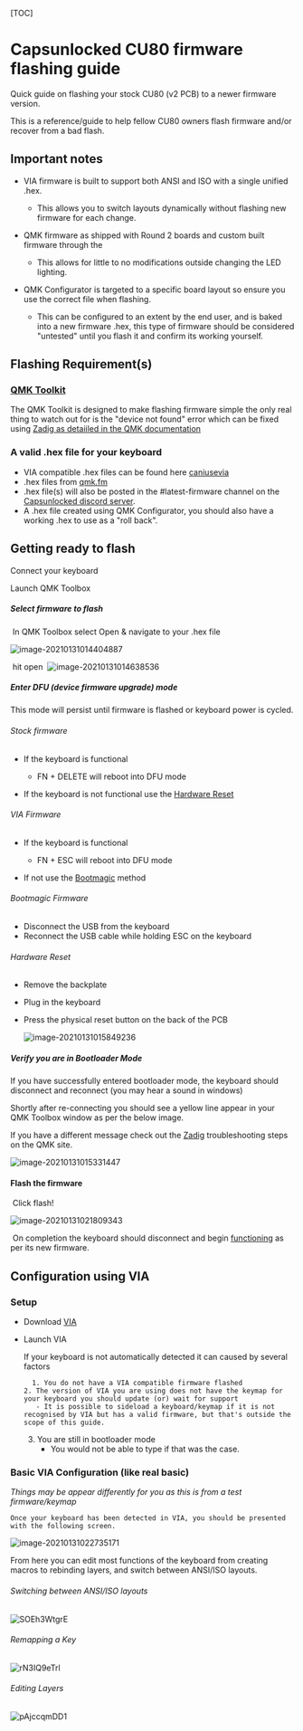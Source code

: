 [TOC]



# Capsunlocked CU80 firmware flashing guide

Quick guide on flashing your stock CU80 (v2 PCB) to a newer firmware version.

This is a reference/guide to help fellow CU80 owners flash firmware and/or recover from a bad flash.

## Important notes

- VIA firmware is built to support both ANSI and ISO with a single unified .hex.
  - This allows you to switch layouts dynamically without flashing new firmware for each change.

- QMK firmware as shipped with Round 2 boards and custom built firmware through the 
  - This allows for little to no modifications outside changing the LED lighting.

- QMK Configurator is targeted to a specific board layout so ensure you use the correct file when flashing.
  - This can be configured to an extent by the end user, and is baked into a new firmware .hex, this type of firmware should be considered "untested" until you flash it and confirm its working yourself.



## Flashing Requirement(s)


### [QMK Toolkit](https://github.com/qmk/qmk_toolbox/releases/latest)
The QMK Toolkit is designed to make flashing firmware simple the only real thing to watch out for is the "device not found" error which can be fixed using [Zadig as detaiiled in the QMK documentation](https://docs.qmk.fm/#/driver_installation_zadig)


### A valid .hex file for your keyboard

- VIA compatible .hex files can be found here [caniusevia](https://caniusevia.com/docs/download_firmware/)
- .hex files from [qmk.fm](https://qmk.fm)
 - .hex file(s) will also be posted in the #latest-firmware channel on the [Capsunlocked discord server](https://discord.com/invite/c6Eytwc).
 - A .hex file created using QMK Configurator, you should also have a working .hex to use as a "roll back".



## Getting ready to flash

Connect your keyboard

Launch QMK Toolbox

##### Select firmware to flash

​	In QMK Toolbox select Open & navigate to your .hex file

![image-20210131014404887](img\qmk-open.png)

​	hit open
​					![image-20210131014638536](img\qmk-firmware.png)



##### Enter DFU (device firmware upgrade) mode

This mode will persist until firmware is flashed or keyboard power is cycled.

###### Stock firmware

 - If the keyboard is functional 
   
    - FN + DELETE will reboot into DFU mode
    
- If the keyboard is not functional use the [Hardware Reset](#hardware-reset)

    

###### VIA Firmware

- If the keyboard is functional

  - FN + ESC will reboot into DFU mode

- If not use the [Bootmagic](#bootmagic-firmware) method

  

###### Bootmagic Firmware

- Disconnect the USB from the keyboard
- Reconnect the USB cable while holding ESC on the keyboard
  


###### Hardware Reset

 - Remove the backplate

 - Plug in the keyboard

 - Press the physical reset button on the back of the PCB

   ![image-20210131015849236](img\reset-hard.png)



##### Verify you are in Bootloader Mode

If you have successfully entered bootloader mode, the keyboard should disconnect and reconnect (you may hear a sound in windows) 

Shortly after re-connecting you should see a yellow line appear in your QMK Toolbox window as per the below image.

If you have a different message check out the [Zadig](https://docs.qmk.fm/#/driver_installation_zadig) troubleshooting steps on the QMK site.

![image-20210131015331447](img\dfu-mode.png)

#### Flash the firmware

​	Click flash!

![image-20210131021809343](img\flash-success.png)

​	On completion the keyboard should disconnect and begin <u>functioning</u> as per its new firmware.




## Configuration using VIA

### Setup
- Download [VIA](https://github.com/the-via/releases/releases/latest)

- Launch VIA

   

   If your keyboard is not automatically detected it can caused by several factors

       	1. You do not have a VIA compatible firmware flashed
      2. The version of VIA you are using does not have the keymap for your keyboard you should update (or) wait for support
         - It is possible to sideload a keyboard/keymap if it is not recognised by VIA but has a valid firmware, but that's outside the scope of this guide.

   3. You are still in bootloader mode 
      - You would not be able to type if that was the case.

### Basic VIA Configuration (like real basic)

*Things may be appear differently for you as this is from a test firmware/keymap*

	Once your keyboard has been detected in VIA, you should be presented with the following screen.

![image-20210131022735171](img\via-loaded.png)



From here you can edit most functions of the keyboard from creating macros to rebinding layers, and switch between ANSI/ISO layouts.



###### Switching between ANSI/ISO layouts

![SOEh3WtgrE](img\layout.gif)



###### Remapping a Key

![rN3IQ9eTrl](img\remap.gif)



###### Editing Layers

![pAjccqmDD1](img\layer.gif)